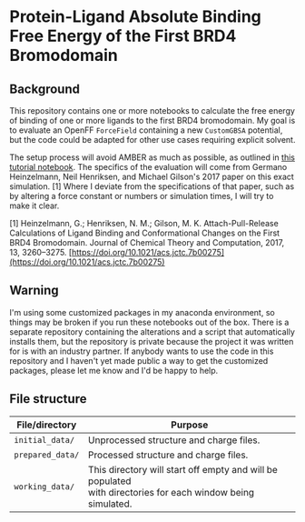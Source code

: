 # Protein-Ligand Absolute Binding Free Energy of the First BRD4 Bromodomain

## Background

This repository contains one or more notebooks to calculate the free energy of binding of one or more ligands to the first BRD4 bromodomain. My goal is to evaluate an OpenFF `ForceField` containing a new `CustomGBSA` potential, but the code could be adapted for other use cases requiring explicit solvent.

The setup process will avoid AMBER as much as possible, as outlined in [this tutorial notebook](https://github.com/GilsonLabUCSD/pAPRika/blob/master/docs/tutorials/08-tutorial-sug-roc-notleap.ipynb). The specifics of the evaluation will come from Germano Heinzelmann, Neil Henriksen, and Michael Gilson's 2017 paper on this exact simulation. [1] Where I deviate from the specifications of that paper, such as by altering a force constant or numbers or simulation times, I will try to make it clear.

[1] Heinzelmann, G.; Henriksen, N. M.; Gilson, M. K. Attach-Pull-Release Calculations of Ligand Binding and Conformational Changes on the First BRD4 Bromodomain. Journal of Chemical Theory and Computation, 2017, 13, 3260–3275. [https://doi.org/10.1021/acs.jctc.7b00275](https://doi.org/10.1021/acs.jctc.7b00275)

## Warning
I'm using some customized packages in my anaconda environment, so things may be broken if you run these notebooks out of the box. There is a separate repository containing the alterations and a script that automatically installs them, but the repository is private because the project it was written for is with an industry partner. If anybody wants to use the code in this repository and I haven't yet made public a way to get the customized packages, please let me know and I'd be happy to help.

## File structure
| File/directory | Purpose |
|--|--|
| `initial_data/` | Unprocessed structure and charge files.|
| `prepared_data/` | Processed structure and charge files. |
| `working_data/` | This directory will start off empty and will be populated <br> with directories for each window being simulated. |
